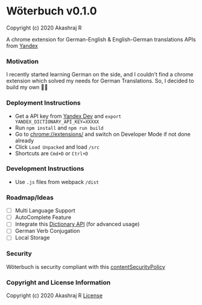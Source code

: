 # Wöterbuch v0.1.0

Copyright (c) 2020 Akashraj R

A chrome extension for German-English & English-German translations
APIs from [Yandex](https://yandex.com/)

### Motivation

I recently started learning German on the side, and I couldn't find a chrome extension which solved my needs for German Translations. So, I decided to build my own 🤷‍♂️

### Deployment Instructions


* Get a API key from [Yandex Dev](https://yandex.com/dev/keys/) and `export YANDEX_DICTIONARY_API_KEY=XXXXX`
* Run `npm install` and `npm run build`
* Go to [chrome://extensions/](chrome://extensions/) and switch on Developer Mode if not done already
* Click `Load Unpacked` and load `/src`
* Shortcuts are `Cmd+D` or `Ctrl+D`

### Development Instructions

* Use `.js` files from webpack `/dist`

### Roadmap/Ideas

- [ ] Multi Language Support
- [ ] AutoComplete Feature
- [ ] Integrate this [Dictionary API](https://www.openthesaurus.de/synonyme/search?q=hund&format=application/json) (for advanced usage)
- [ ] German Verb Conjugation
- [ ] Local Storage

### Security

Wöterbuch is security compliant with this [contentSecurityPolicy](https://developer.chrome.com/extensions/contentSecurityPolicy)


### Copyright and License Information

Copyright (c) 2020 Akashraj R
[License](https://github.com/akashrajr1/Woterbuch/blob/master/LICENSE)
